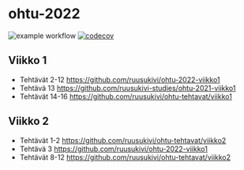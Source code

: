 # ohtu-2022

![example workflow](https://github.com/ruusukivi/ohtu-2022-viikko1/workflows/CI/badge.svg)
[![codecov](https://codecov.io/gh/ruusukivi-studies/ohtu-2021-viikko1/branch/main/graph/badge.svg?token=GAJOB8I2LL)](https://codecov.io/gh/ruusukivi-studies/ohtu-2021-viikko1)

## Viikko 1
- Tehtävät 2-12 https://github.com/ruusukivi/ohtu-2022-viikko1
- Tehtävä 13 https://github.com/ruusukivi-studies/ohtu-2021-viikko1
- Tehtävät 14-16 https://github.com/ruusukivi/ohtu-tehtavat/viikko1


## Viikko 2

- Tehtävät 1-2 https://github.com/ruusukivi/ohtu-tehtavat/viikko2
- Tehtävä 3 https://github.com/ruusukivi/ohtu-2022-viikko1
- Tehtävät 8-12 https://github.com/ruusukivi/ohtu-tehtavat/viikko2
